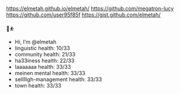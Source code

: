 https://elmetah.github.io/elmetah/
https://github.com/megatron-lucy
https://github.com/user95f85f
https://gist.github.com/elmetah/

🤸⛹️ 
-  Hi, I’m @elmetah
-  linguistic health: 10/33
-  community health: 21/33
-  ha33iness health: 22/33
-  laaaaaaa health: 33/33 
-  meinen mental health: 33/33 
-  selllllgh-management health: 33/33
-  town health: 33/33   

 
<!---
elmetah/elmetah is a ✨ special ✨ repository because its `README.md` (this file) appears on your GitHub profile.
You can click the Preview link to take a look at your changes.
--->
